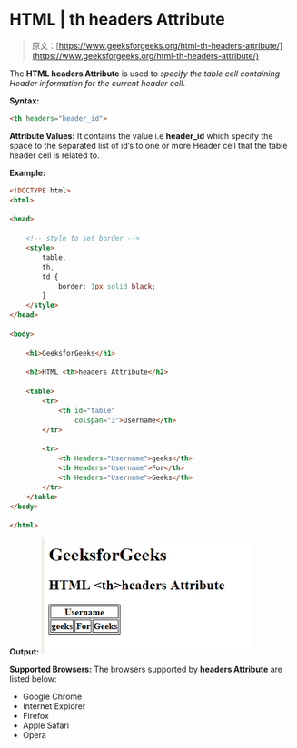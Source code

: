 # HTML | th headers Attribute

> 原文：[https://www.geeksforgeeks.org/html-th-headers-attribute/](https://www.geeksforgeeks.org/html-th-headers-attribute/)

The **HTML <th> headers Attribute** is used to *specify the table cell containing Header information for the current header cell*.

**Syntax:**

```html
<th headers="header_id">
```

**Attribute Values:** It contains the value i.e **header_id** which specify the space to the separated list of id’s to one or more Header cell that the table header cell is related to.

**Example:**

```html
<!DOCTYPE html>
<html>

<head>

    <!-- style to set border -->
    <style>
        table,
        th,
        td {
            border: 1px solid black;
        }
    </style>
</head>

<body>

    <h1>GeeksforGeeks</h1>

    <h2>HTML <th>headers Attribute</h2>

    <table>
        <tr>
            <th id="table"
                colspan="3">Username</th>
        </tr>

        <tr>
            <th Headers="Username">geeks</th>
            <th Headers="Username">For</th>
            <th Headers="Username">Geeks</th>
        </tr>
    </table>
</body>

</html>
```

**Output:**
![](img/64fc360cb0b53926ed5422eedb9b6961.png)

**Supported Browsers:** The browsers supported by **<th> headers Attribute** are listed below:

*   Google Chrome
*   Internet Explorer
*   Firefox
*   Apple Safari
*   Opera